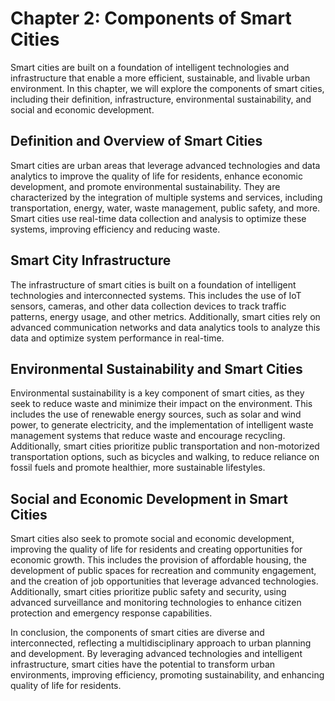 Chapter 2: Components of Smart Cities
=====================================

Smart cities are built on a foundation of intelligent technologies and infrastructure that enable a more efficient, sustainable, and livable urban environment. In this chapter, we will explore the components of smart cities, including their definition, infrastructure, environmental sustainability, and social and economic development.

Definition and Overview of Smart Cities
---------------------------------------

Smart cities are urban areas that leverage advanced technologies and data analytics to improve the quality of life for residents, enhance economic development, and promote environmental sustainability. They are characterized by the integration of multiple systems and services, including transportation, energy, water, waste management, public safety, and more. Smart cities use real-time data collection and analysis to optimize these systems, improving efficiency and reducing waste.

Smart City Infrastructure
-------------------------

The infrastructure of smart cities is built on a foundation of intelligent technologies and interconnected systems. This includes the use of IoT sensors, cameras, and other data collection devices to track traffic patterns, energy usage, and other metrics. Additionally, smart cities rely on advanced communication networks and data analytics tools to analyze this data and optimize system performance in real-time.

Environmental Sustainability and Smart Cities
---------------------------------------------

Environmental sustainability is a key component of smart cities, as they seek to reduce waste and minimize their impact on the environment. This includes the use of renewable energy sources, such as solar and wind power, to generate electricity, and the implementation of intelligent waste management systems that reduce waste and encourage recycling. Additionally, smart cities prioritize public transportation and non-motorized transportation options, such as bicycles and walking, to reduce reliance on fossil fuels and promote healthier, more sustainable lifestyles.

Social and Economic Development in Smart Cities
-----------------------------------------------

Smart cities also seek to promote social and economic development, improving the quality of life for residents and creating opportunities for economic growth. This includes the provision of affordable housing, the development of public spaces for recreation and community engagement, and the creation of job opportunities that leverage advanced technologies. Additionally, smart cities prioritize public safety and security, using advanced surveillance and monitoring technologies to enhance citizen protection and emergency response capabilities.

In conclusion, the components of smart cities are diverse and interconnected, reflecting a multidisciplinary approach to urban planning and development. By leveraging advanced technologies and intelligent infrastructure, smart cities have the potential to transform urban environments, improving efficiency, promoting sustainability, and enhancing quality of life for residents.
